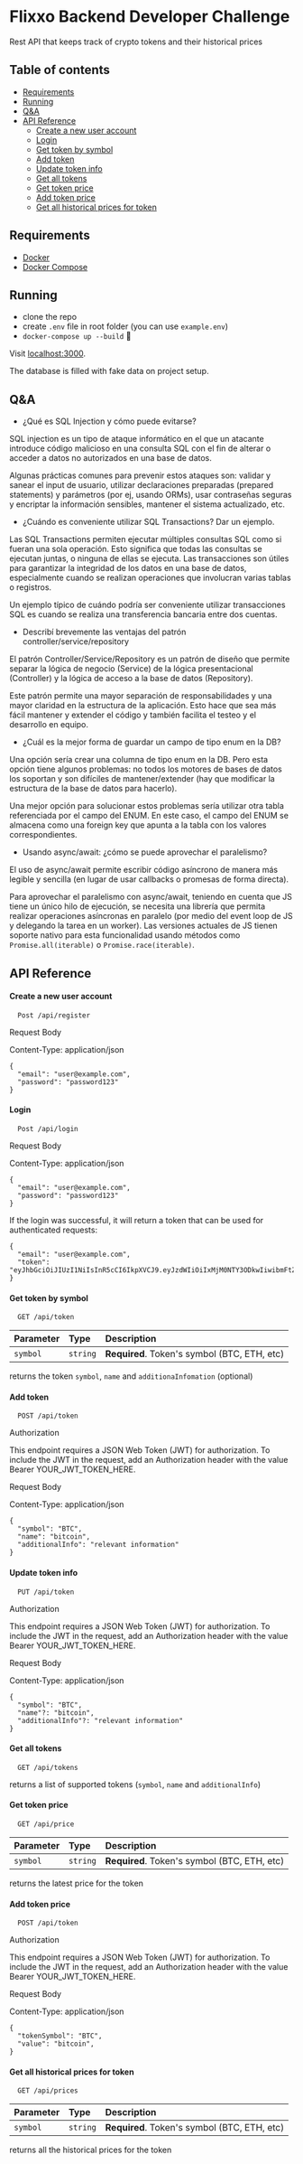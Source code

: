 # Flixxo Backend Developer Challenge

Rest API that keeps track of crypto tokens and their historical prices

## Table of contents

- [Requirements](#requirements)
- [Running](#running)
- [Q&A](#q-a)
- [API Reference](#api-reference)
  - [Create a new user account](#create-a-new-user-account)
  - [Login](#login)
  - [Get token by symbol](#get-token-by-symbol)
  - [Add token](#add-token)
  - [Update token info](#update-token-info)
  - [Get all tokens](#get-all-tokens)
  - [Get token price](#get-token-price)
  - [Add token price](#add-token-price)
  - [Get all historical prices for token](#get-all-historical-prices-for-token)

## Requirements

- [Docker](https://www.docker.com/)
- [Docker Compose](https://docker-docs.netlify.app/compose/install/)

## Running

- clone the repo
- create `.env` file in root folder (you can use `example.env`)
- `docker-compose up --build` 🚀

Visit [localhost:3000](http://localhost:3000/).

The database is filled with fake data on project setup.

## Q&A

- ¿Qué es SQL Injection y cómo puede evitarse?

SQL injection es un tipo de ataque informático en el que un atacante introduce código malicioso en una consulta SQL con el fin de alterar o acceder a datos no autorizados en una base de datos.

Algunas prácticas comunes para prevenir estos ataques son: validar y sanear el input de usuario, utilizar declaraciones preparadas (prepared statements) y parámetros (por ej, usando ORMs), usar contraseñas seguras y encriptar la información sensibles, mantener el sistema actualizado, etc.

- ¿Cuándo es conveniente utilizar SQL Transactions? Dar un ejemplo.

Las SQL Transactions permiten ejecutar múltiples consultas SQL como si fueran una sola operación. Esto significa que todas las consultas se ejecutan juntas, o ninguna de ellas se ejecuta. Las transacciones son útiles para garantizar la integridad de los datos en una base de datos, especialmente cuando se realizan operaciones que involucran varias tablas o registros.

Un ejemplo típico de cuándo podría ser conveniente utilizar transacciones SQL es cuando se realiza una transferencia bancaria entre dos cuentas.

- Describí brevemente las ventajas del patrón controller/service/repository

El patrón Controller/Service/Repository es un patrón de diseño que permite separar la lógica de negocio (Service) de la lógica presentacional (Controller) y la lógica de acceso a la base de datos (Repository).

Este patrón permite una mayor separación de responsabilidades y una mayor claridad en la estructura de la aplicación. Esto hace que sea más fácil mantener y extender el código y también facilita el testeo y el desarrollo en equipo.

- ¿Cuál es la mejor forma de guardar un campo de tipo enum en la DB?

Una opción sería crear una columna de tipo enum en la DB. Pero esta opción tiene algunos problemas: no todos los motores de bases de datos los soportan y son difíciles de mantener/extender (hay que modificar la estructura de la base de datos para hacerlo).

Una mejor opción para solucionar estos problemas sería utilizar otra tabla referenciada por el campo del ENUM. En este caso, el campo del ENUM se almacena como una foreign key que apunta a la tabla con los valores correspondientes.

- Usando async/await: ¿cómo se puede aprovechar el paralelismo?

El uso de async/await permite escribir código asíncrono de manera más legible y sencilla (en lugar de usar callbacks o promesas de forma directa).

Para aprovechar el paralelismo con async/await, teniendo en cuenta que JS tiene un único hilo de ejecución, se necesita una librería que permita realizar operaciones asíncronas en paralelo (por medio del event loop de JS y delegando la tarea en un worker). Las versiones actuales de JS tienen soporte nativo para esta funcionalidad usando métodos como `Promise.all(iterable)` o `Promise.race(iterable)`.

## API Reference

#### Create a new user account

```http
  Post /api/register
```

Request Body

Content-Type: application/json

```
{
  "email": "user@example.com",
  "password": "password123"
}
```

#### Login

```http
  Post /api/login
```

Request Body

Content-Type: application/json

```
{
  "email": "user@example.com",
  "password": "password123"
}
```

If the login was successful, it will return a token that can be used for authenticated requests:

```
{
  "email": "user@example.com",
  "token": "eyJhbGciOiJIUzI1NiIsInR5cCI6IkpXVCJ9.eyJzdWIiOiIxMjM0NTY3ODkwIiwibmFtZSI6IkpvaG4gRG9lIiwiaWF0IjoxNTE2MjM5MDIyfQ.SflKxwRJSMeKKF2QT4fwpMeJf36POk6yJV_adQssw5c"
}
```

#### Get token by symbol

```http
  GET /api/token
```

| Parameter | Type     | Description                                  |
| :-------- | :------- | :------------------------------------------- |
| `symbol`  | `string` | **Required**. Token's symbol (BTC, ETH, etc) |

returns the token `symbol`, `name` and `additionaInfomation` (optional)

#### Add token

```http
  POST /api/token
```

Authorization

This endpoint requires a JSON Web Token (JWT) for authorization. To include the JWT in the request, add an Authorization header with the value Bearer YOUR_JWT_TOKEN_HERE.

Request Body

Content-Type: application/json

```
{
  "symbol": "BTC",
  "name": "bitcoin",
  "additionalInfo": "relevant information"
}
```

#### Update token info

```http
  PUT /api/token
```

Authorization

This endpoint requires a JSON Web Token (JWT) for authorization. To include the JWT in the request, add an Authorization header with the value Bearer YOUR_JWT_TOKEN_HERE.

Request Body

Content-Type: application/json

```
{
  "symbol": "BTC",
  "name"?: "bitcoin",
  "additionalInfo"?: "relevant information"
}
```

#### Get all tokens

```http
  GET /api/tokens
```

returns a list of supported tokens (`symbol`, `name` and `additionalInfo`)

#### Get token price

```http
  GET /api/price
```

| Parameter | Type     | Description                                  |
| :-------- | :------- | :------------------------------------------- |
| `symbol`  | `string` | **Required**. Token's symbol (BTC, ETH, etc) |

returns the latest price for the token

#### Add token price

```http
  POST /api/token
```

Authorization

This endpoint requires a JSON Web Token (JWT) for authorization. To include the JWT in the request, add an Authorization header with the value Bearer YOUR_JWT_TOKEN_HERE.

Request Body

Content-Type: application/json

```
{
  "tokenSymbol": "BTC",
  "value": "bitcoin",
}
```

#### Get all historical prices for token

```http
  GET /api/prices
```

| Parameter | Type     | Description                                  |
| :-------- | :------- | :------------------------------------------- |
| `symbol`  | `string` | **Required**. Token's symbol (BTC, ETH, etc) |

returns all the historical prices for the token
